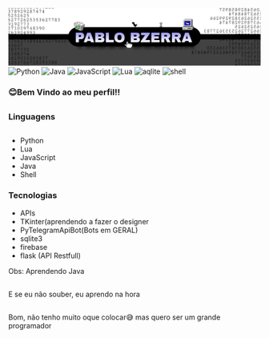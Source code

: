 <img src='banner.jpg' alt="banner"></img>
![Python](https://img.shields.io/static/v1?label=&message=Python&color=black&style=dark&logo=python)
![Java](https://img.shields.io/static/v1?label=&message=Java&color=black&style=dark&logo=Java)
![JavaScript](https://img.shields.io/static/v1?label=&message=JavaScript&color=black&style=dark&logo=javaScript)
![Lua](https://img.shields.io/static/v1?label=&message=Lua&color=black&style=dark&logo=Lua)
![aqlite](https://img.shields.io/static/v1?label=&message=aqlite&color=black&style=dark&logo=sqlite)
![shell](https://img.shields.io/static/v1?label=&message=shell&color=black&style=dark&logo=shell)
###      😊Bem Vindo ao meu perfil!!
##
### Linguagens
##
- Python
- Lua
- JavaScript
- Java
- Shell

### Tecnologias
- APIs
- TKinter(aprendendo a fazer o designer
- PyTelegramApiBot(Bots em GERAL)
- sqlite3
- firebase
- flask (API Restfull)

Obs: Aprendendo Java
##
E se eu não souber, eu aprendo na hora
##
Bom, não tenho muito oque colocar😅
mas quero ser um grande programador
